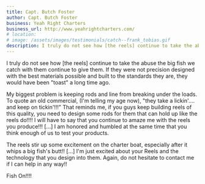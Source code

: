 ```yaml
---
title: Capt. Butch Foster
author: Capt. Butch Foster
business: Yeah Right Charters
business_url: http://www.yeahrightcharters.com/
# location: 
# image: /assets/images/testimonials/catch--frank_tobias.gif
description: I truly do not see how [the reels] continue to take the abuse the big fish we catch with them continue to give them
---
```


I truly do not see how [the reels] continue to take the abuse the big fish we catch with them continue to give them. If they were not precision designed with the best materials possible and built to the standards they are, they would have been "toast" a long time ago.
         
My biggest problem is keeping rods and line from breaking under the loads. To quote an old commercial, (I'm telling my age now), "they take a lickin'.... and keep on tickin'!!!" That reminds me, if you guys keep building reels of this quality, you need to design some rods for them that can hold up like the reels do!!!! I will have to say that you continue to amaze me with the reels you produce!!! [...] I am honored and humbled at the same time that you think enough of us to test your products. 

The reels stir up some excitement on the charter boat, especially after it whips a big fish's butt!! [...] I'm just excited about your Reels and the technology that you design into them. Again, do not hesitate to contact me if I can help in any way!!  

Fish On!!!!   